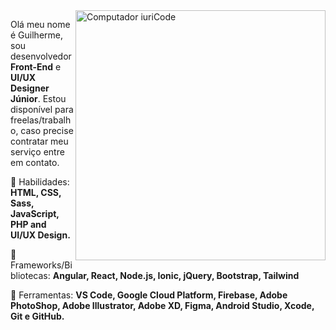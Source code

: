 <img src="https://raw.githubusercontent.com/MicaelliMedeiros/micaellimedeiros/master/image/computer-illustration.png" min-width="400px" max-width="400px" width="400px" align="right" alt="Computador iuriCode">

<p align="left"> 
  Olá meu nome é Guilherme, sou desenvolvedor <strong>Front-End</strong> e <strong>UI/UX Designer Júnior</strong>. Estou disponível para freelas/trabalho, caso precise contratar meu serviço entre em contato.
</p>

<p align="left">
  🦄 Habilidades: <strong>HTML, CSS, Sass, JavaScript, PHP and UI/UX Design.</strong>
</p>

<p align="left">
  🦄 Frameworks/Bibliotecas: <strong>Angular, React, Node.js, Ionic, jQuery, Bootstrap, Tailwind</strong>
</p>

<p align="left">
  💼 Ferramentas: <strong>VS Code, Google Cloud Platform, Firebase, Adobe PhotoShop, Adobe Illustrator, Adobe XD, Figma, Android Studio, Xcode, Git e GitHub.</strong>
</p>

